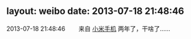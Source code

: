 layout: weibo
date: 2013-07-18 21:48:46
---
2013-07-18 21:48:46  &nbsp;&nbsp;&nbsp;&nbsp;&nbsp;&nbsp; 来自 <a href="http://app.weibo.com/t/feed/22zMnn" rel="nofollow">小米手机</a>
两年了，干啥了…… ​​​
